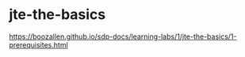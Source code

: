 # jte-the-basics

https://boozallen.github.io/sdp-docs/learning-labs/1/jte-the-basics/1-prerequisites.html
